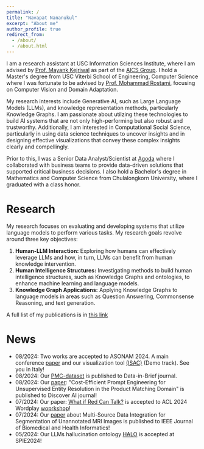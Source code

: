 ```yaml
---
permalink: /
title: "Navapat Nananukul"
excerpt: "About me"
author_profile: true
redirect_from: 
  - /about/
  - /about.html
---
```


I am a research assistant at USC Information Sciences Institute, where I am advised by [Prof. Mayank Kejriwal](https://viterbi.usc.edu/directory/faculty/Kejriwal/Mayank) as part of the [AICS Group]([https://viterbi.usc.edu/directory/faculty/Kejriwal/Mayank](https://aicomplex.github.io/index.html)). I hold a Master's degree from USC Viterbi School of Engineering, Computer Science where I was fortunate to be advised by [Prof. Mohammad Rostami](https://viterbi.usc.edu/directory/faculty/Rostami/Mohammad), focusing on Computer Vision and Domain Adaptation. 

My research interests include Generative AI, such as Large Language Models (LLMs), and knowledge representation methods, particularly Knowledge Graphs. I am passionate about utilzing these technologies to build AI systems that are not only high-performing but also robust and trustworthy. Additionally, I am interested in Computational Social Science, particularly in using data science techniques to uncover insights and in designing effective visualizations that convey these complex insights clearly and compellingly.

Prior to this, I was a Senior Data Analyst/Scientist at [Agoda](https://careersatagoda.com/) where I collaborated with business teams to provide data-driven solutions that supported critical business decisions. I also hold a Bachelor's degree in Mathematics and Computer Science from Chulalongkorn University, where I graduated with a class honor.



Research
======

My research focuses on evaluating and developing systems that utilize language models to perform various tasks. My research goals revolve around three key objectives:

1. **Human-LLM Interaction:** Exploring how humans can effectively leverage LLMs and how, in turn, LLMs can benefit from human knowledge intervention.
2. **Human Intelligence Structures:** Investigating methods to build human intelligence structures, such as Knowledge Graphs and ontologies, to enhance machine learning and language models.
3. **Knowledge Graph Applications:** Applying Knowledge Graphs to language models in areas such as Question Answering, Commonsense Reasoning, and text generation.

A full list of my publications is in [this link](https://navapatn.github.io/publications/)

News
======

- 08/2024: Two works are accepted to ASONAM 2024. A main conference [paper](https://navapatn.github.io/talks/) and our visualization tool [(ISAC)](https://navapatn.github.io/talks/) (Demo track). See you in Italy!
- 08/2024: Our [PMC-dataset](https://navapatn.github.io/talks/) is published to Data-in-Brief journal.
- 08/2024: Our [paper](https://link.springer.com/content/pdf/10.1007/s44163-024-00159-8.pdf): "Cost-Efficient Prompt Engineering for Unsupervised Entity Resolution in the Product Matching Domain" is published to Discover AI journal!
- 07/2024: Our paper: [What if Red Can Talk?](https://wordplay-workshop.github.io/pdfs/26.pdf) is accepted to ACL 2024 Wordplay [woprkshop](https://wordplay-workshop.github.io/modern/)!
- 07/2024: Our [paper](https://ieeexplore.ieee.org/abstract/document/10582304) about Multi-Source Data Integration for Segmentation of Unannotated MRI Images is published to IEEE Journal of Biomedical and Health Informatics!
- 05/2024: Our LLMs hallucination ontology [HALO](https://www.spiedigitallibrary.org/conference-proceedings-of-spie/13058/130580B/HALO--an-ontology-for-representing-and-categorizing-hallucinations-in/10.1117/12.3014048.short#_=_) is accepted at SPIE2024!

